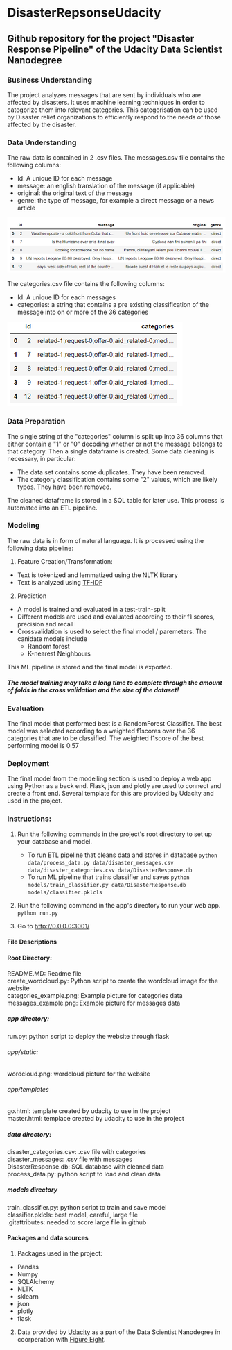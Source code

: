 
# DisasterRepsonseUdacity

## Github repository for the project "Disaster Response Pipeline" of the Udacity Data Scientist Nanodegree

### Business Understanding
The project analyzes messages that are sent by individuals who are affected by disasters. It uses machine learning techniques in order to categorize them into relevant categories. This categorisation can be used by Disaster relief organizations to efficiently respond to the needs of those affected by the disaster.

### Data Understanding
The raw data is contained in 2 .csv files. The messages.csv file contains the following columns:

- Id: A unique ID for each message
- message: an english translation of the message (if applicable)
- original: the original text of the message
- genre: the type of message, for example a direct message or a news article

![Example message](messages_example.png)

The categories.csv file contains the following columns:
- Id: A unique ID for each messages 
- categories: a string that contains a pre existing classification of the message into on or more of the 36 categories
   
![A test image](categories_example.png)

### Data Preparation
The single string of the "categories" column is split up into 36 columns that either contain a "1" or "0" decoding whether or not the message belongs to that category. Then a single dataframe is created. Some data cleaning is necessary, in particular:

- The data set contains some duplicates. They have been removed.
- The category classification contains some "2" values, which are likely typos. They have been removed.

The cleaned dataframe is stored in a SQL table for later use. This process is automated into an ETL pipeline.

### Modeling
The raw data is in form of natural language. It is processed using the following data pipeline:

1) Feature Creation/Transformation:
- Text is tokenized and lemmatized using the NLTK library
- Text is analyzed using [TF-IDF](https://en.wikipedia.org/wiki/Tf%E2%80%93idf)

2) Prediction
 - A model is trained and evaluated in a test-train-split
 - Different models are used and evaluated according to their f1 scores, precision and recall
 - Crossvalidation is used to select the final model / paremeters. The canidate models include
	 - Random forest
	 - K-nearest Neighbours

This ML pipeline is stored and the final model is exported.
##### The model training may take a long time to complete through the amount of folds in the cross validation and the size of the dataset!

### Evaluation
The final model that performed best is a RandomForest Classifier. The best model was selected according to a weighted f1scores over the 36 categories that are to be classified. The weighted f1score of the best performing model is 0.57
### Deployment
The final model from the modelling section is used to deploy a web app using Python as a back end. Flask, json and plotly are used to connect and create a front end. Several template for this are provided by Udacity and used in the project.

### Instructions:
1. Run the following commands in the project's root directory to set up your database and model.

    - To run ETL pipeline that cleans data and stores in database
        `python data/process_data.py data/disaster_messages.csv data/disaster_categories.csv data/DisasterResponse.db`
    - To run ML pipeline that trains classifier and saves
        `python models/train_classifier.py data/DisasterResponse.db models/classifier.pklcls`

2. Run the following command in the app's directory to run your web app.
    `python run.py`

3. Go to http://0.0.0.0:3001/


#### File Descriptions

#### Root Directory:
README.MD: Readme file  
create_wordcloud.py: Python script to create the wordcloud image for the website  
categories_example.png: Example picture for categories data  
messages_example.png: Example picture for messages data  

##### app directory:
run.py: python script to deploy the website through flask
###### app/static:
wordcloud.png: wordcloud picture for the website
###### app/templates
go.html: template created by udacity to use in the project  
master.html: templace created by udacity to use in the project
##### data directory:
disaster_categories.csv: .csv file with categories  
disaster_messages: .csv file with messages  
DisasterResponse.db: SQL database with cleaned data  
process_data.py: python script to load and clean data  

##### models directory
train_classifier.py: python script to train and save model  
classifier.pklcls: best model, careful, large file  
.gitattributes: needed to score large file in github  

#### Packages and data sources
1) Packages used in the project:
- Pandas
- Numpy
- SQLAlchemy
- NLTK
- sklearn
- json
- plotly
- flask

2) Data provided by [Udacity](https://www.udacity.com) as a part of the Data Scientist Nanodegree in coorperation with [Figure Eight](https://figure-eight.com).


